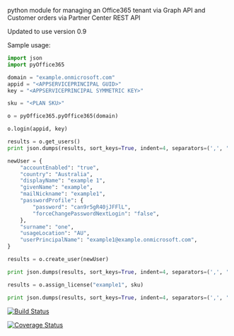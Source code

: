 python module for managing an Office365 tenant via Graph API and Customer orders via Partner Center REST API

Updated to use version 0.9

Sample usage:

```python
import json
import pyOffice365

domain = "example.onmicrosoft.com"
appid = "<APPSERVICEPRINCIPAL GUID>"
key = "<APPSERVICEPRINCIPAL SYMMETRIC KEY>"

sku = "<PLAN SKU>"

o = pyOffice365.pyOffice365(domain)

o.login(appid, key)

results = o.get_users()
print json.dumps(results, sort_keys=True, indent=4, separators=(',', ': '))

newUser = {
	"accountEnabled": "true",
	"country": "Australia",
	"displayName": "example 1",
	"givenName": "example",
	"mailNickname": "example1",
	"passwordProfile": {
		"password": "can9r5gR40jJFFlL",
		"forceChangePasswordNextLogin": "false",
	},
	"surname": "one",
	"usageLocation": "AU",
	"userPrincipalName": "example1@example.onmicrosoft.com",
}

results = o.create_user(newUser)

print json.dumps(results, sort_keys=True, indent=4, separators=(',', ': '))

results = o.assign_license("example1", sku)

print json.dumps(results, sort_keys=True, indent=4, separators=(',', ': '))

```
[![Build Status](https://travis-ci.org/lochiiconnectivity/pyOffice365.svg?branch=master)](https://travis-ci.org/lochiiconnectivity/pyOffice365)

[![Coverage Status](https://coveralls.io/repos/github/lochiiconnectivity/pyOffice365/badge.svg?branch=master)](https://coveralls.io/github/lochiiconnectivity/pyOffice365?branch=master)
